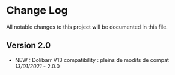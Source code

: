 # Change Log
All notable changes to this project will be documented in this file.

## Version 2.0

- NEW : Dolibarr V13 compatibility : pleins de modifs de compat *13/01/2021* - 2.0.0
